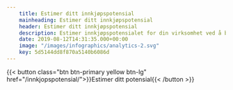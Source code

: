 ```yaml
---
    title: Estimer ditt innkjøpspotensial​
    mainheading: Estimer ditt innkjøpspotensial​
    header: Estimer ditt innkjøpspotensial​
    description: Estimer innkjøpspotensialet for din virksomhet ved å bruke vår kalkulator for innkjøpsbesparelser​
    date: 2019-08-12T14:31:35.000+00:00
    image: "/images/infographics/analytics-2.svg"
    key: 5d5144dd8f870a5140b6086d
---
```


{{< button class="btn btn-primary yellow btn-lg" href="/innkjopspotensial/">}}<i class="fas fa-calculator btn-icon"></i>Estimer ditt potensial{{< /button >}}